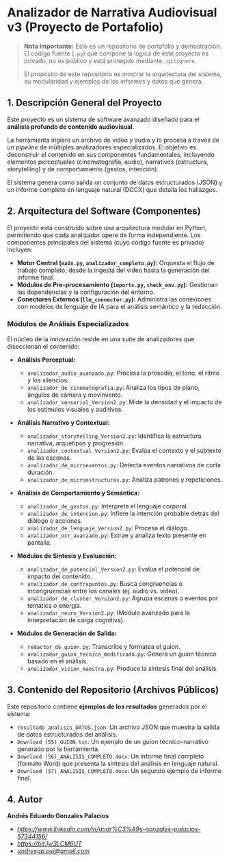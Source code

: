 # Analizador de Narrativa Audiovisual v3 (Proyecto de Portafolio)

> **Nota Importante:** Este es un repositorio de portafolio y demostración. El código fuente (`.py`) que compone la lógica de este proyecto es privado, no es público y está protegido mediante `.gitignore`. 
>
> El propósito de este repositorio es mostrar la arquitectura del sistema, su modularidad y ejemplos de los informes y datos que genera.

## 1. Descripción General del Proyecto

Este proyecto es un sistema de software avanzado diseñado para el **análisis profundo de contenido audiovisual**.

La herramienta ingiere un archivo de video y audio y lo procesa a través de un *pipeline* de múltiples analizadores especializados. El objetivo es deconstruir el contenido en sus componentes fundamentales, incluyendo elementos perceptuales (cinematografía, audio), narrativos (estructura, storytelling) y de comportamiento (gestos, intención).

El sistema genera como salida un conjunto de datos estructurados (JSON) y un informe completo en lenguaje natural (DOCX) que detalla los hallazgos.

## 2. Arquitectura del Software (Componentes)

El proyecto está construido sobre una arquitectura modular en Python, permitiendo que cada analizador opere de forma independiente. Los componentes principales del sistema (cuyo código fuente es privado) incluyen:

* **Motor Central (`main.py`, `analizador_completo.py`):** Orquesta el flujo de trabajo completo, desde la ingesta del video hasta la generación del informe final.
* **Módulos de Pre-procesamiento (`imports.py`, `check_env.py`):** Gestionan las dependencias y la configuración del entorno.
* **Conectores Externos (`llm_connector.py`):** Administra las conexiones con modelos de lenguaje de IA para el análisis semántico y la redacción.

### Módulos de Análisis Especializados

El núcleo de la innovación reside en una suite de analizadores que diseccionan el contenido:

* **Análisis Perceptual:**
    * `analizador_audio_avanzado.py`: Procesa la prosodia, el tono, el ritmo y los silencios.
    * `analizador_de_cinematografia.py`: Analiza los tipos de plano, ángulos de cámara y movimiento.
    * `analizador_sensorial_Version2.py`: Mide la densidad y el impacto de los estímulos visuales y auditivos.

* **Análisis Narrativo y Contextual:**
    * `analizador_storytelling_Version2.py`: Identifica la estructura narrativa, arquetipos y progresión.
    * `analizador_contextual_Version2.py`: Evalúa el contexto y el subtexto de las escenas.
    * `analizador_de_microeventos.py`: Detecta eventos narrativos de corta duración.
    * `analizador_de_microestructuras.py`: Analiza patrones y repeticiones.

* **Análisis de Comportamiento y Semántica:**
    * `analizador_de_gestos.py`: Interpreta el lenguaje corporal.
    * `analizador_de_intencion.py`: Infiere la intención probable detrás del diálogo o acciones.
    * `analizador_de_lenguaje_Version2.py`: Procesa el diálogo.
    * `analizador_ocr_avanzado.py`: Extrae y analiza texto presente en pantalla.

* **Módulos de Síntesis y Evaluación:**
    * `analizador_de_potencial_Version2.py`: Evalúa el potencial de impacto del contenido.
    * `analizador_de_contrapuntos.py`: Busca congruencias o incongruencias entre los canales (ej. audio vs. video).
    * `analizador_de_cluster_Version2.py`: Agrupa escenas o eventos por temática o energía.
    * `analizador_neuro_Version2.py`: (Módulo avanzado para la interpretación de carga cognitiva).

* **Módulos de Generación de Salida:**
    * `redactor_de_guion.py`: Transcribe y formatea el guion.
    * `analizador_guion_tecnico_modificado.py`: Genera un guion técnico basado en el análisis.
    * `analizador_vision_maestra.py`: Produce la síntesis final del análisis.

## 3. Contenido del Repositorio (Archivos Públicos)

Este repositorio contiene **ejemplos de los resultados** generados por el sistema:

* `resultado_analisis_DATOS.json`: Un archivo JSON que muestra la salida de datos estructurados del análisis.
* `Download (55)_GUION.txt`: Un ejemplo de un guion técnico-narrativo generado por la herramienta.
* `Download (56)_ANALISIS_COMPLETO.docx`: Un informe final completo (formato Word) que presenta la síntesis del análisis en lenguaje natural.
* `Download (57)_ANALISIS_COMPLETO.docx`: Un segundo ejemplo de informe final.

## 4. Autor

**Andrés Eduardo Gonzales Palacios**

* *https://www.linkedin.com/in/andr%C3%A9s-gonzales-palacios-57344156/*
* *https://bit.ly/3LCM6UT*
* *andresgp.psi@gmail.com*
